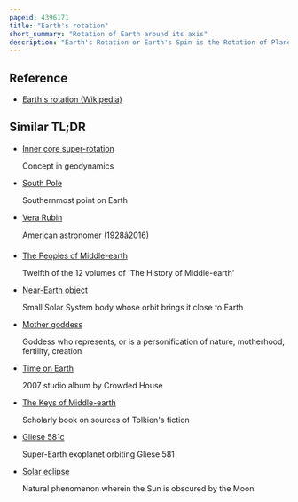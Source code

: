 ```yaml
---
pageid: 4396171
title: "Earth's rotation"
short_summary: "Rotation of Earth around its axis"
description: "Earth's Rotation or Earth's Spin is the Rotation of Planet Earth around its own Axis, as well as Changes in the Orientation of the Rotation Axis in Space. In prograde Motion Earth rotates east. As viewed from the northern polar Star Polaris Earth rotates counter Clockwise."
---
```


## Reference

- [Earth's rotation (Wikipedia)](https://en.wikipedia.org/?curid=4396171)

## Similar TL;DR

- [Inner core super-rotation](/tldr/en/inner-core-super-rotation)

  Concept in geodynamics

- [South Pole](/tldr/en/south-pole)

  Southernmost point on Earth

- [Vera Rubin](/tldr/en/vera-rubin)

  American astronomer (1928â2016)

- [The Peoples of Middle-earth](/tldr/en/the-peoples-of-middle-earth)

  Twelfth of the 12 volumes of 'The History of Middle-earth'

- [Near-Earth object](/tldr/en/near-earth-object)

  Small Solar System body whose orbit brings it close to Earth

- [Mother goddess](/tldr/en/mother-goddess)

  Goddess who represents, or is a personification of nature, motherhood, fertility, creation

- [Time on Earth](/tldr/en/time-on-earth)

  2007 studio album by Crowded House

- [The Keys of Middle-earth](/tldr/en/the-keys-of-middle-earth)

  Scholarly book on sources of Tolkien's fiction

- [Gliese 581c](/tldr/en/gliese-581c)

  Super-Earth exoplanet orbiting Gliese 581

- [Solar eclipse](/tldr/en/solar-eclipse)

  Natural phenomenon wherein the Sun is obscured by the Moon
